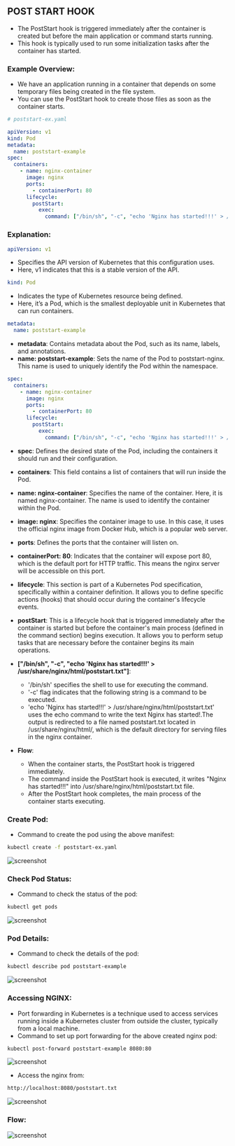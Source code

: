 ## POST START HOOK

- The PostStart hook is triggered immediately after the container is created but before the main application or command starts running.
- This hook is typically used to run some initialization tasks after the container has started.

### Example Overview:
- We have an application running in a container that depends on some temporary files being created in the file system. 
- You can use the PostStart hook to create those files as soon as the container starts.

```yaml
# poststart-ex.yaml

apiVersion: v1
kind: Pod
metadata:
  name: poststart-example
spec:
  containers:
    - name: nginx-container
      image: nginx
      ports:
        - containerPort: 80
      lifecycle:
        postStart:
          exec:
            command: ["/bin/sh", "-c", "echo 'Nginx has started!!!' > /usr/share/nginx/html/poststart.txt"]
```

### Explanation:

```yaml
apiVersion: v1
```
- Specifies the API version of Kubernetes that this configuration uses. 
- Here, v1 indicates that this is a stable version of the API.

```yaml
kind: Pod
```
- Indicates the type of Kubernetes resource being defined. 
- Here, it’s a Pod, which is the smallest deployable unit in Kubernetes that can run containers.

```yaml
metadata:
  name: poststart-example
```
- **metadata**: Contains metadata about the Pod, such as its name, labels, and annotations.
- **name: poststart-example**: Sets the name of the Pod to poststart-nginx. This name is used to uniquely identify the Pod within the namespace.

```yaml
spec:
  containers:
    - name: nginx-container
      image: nginx
      ports:
        - containerPort: 80
      lifecycle:
        postStart:
          exec:
            command: ["/bin/sh", "-c", "echo 'Nginx has started!!!' > /usr/share/nginx/html/poststart.txt"]
```
- **spec**: Defines the desired state of the Pod, including the containers it should run and their configuration.
- **containers**: This field contains a list of containers that will run inside the Pod.
- **name: nginx-container**: Specifies the name of the container. Here, it is named nginx-container. The name is used to identify the container within the Pod.
- **image: nginx**: Specifies the container image to use. In this case, it uses the official nginx image from Docker Hub, which is a popular web server.
- **ports**: Defines the ports that the container will listen on.
- **containerPort: 80**: Indicates that the container will expose port 80, which is the default port for HTTP traffic. This means the nginx server will be accessible on this port.
- **lifecycle**: This section is part of a Kubernetes Pod specification, specifically within a container definition. It allows you to define specific actions (hooks) that should occur during the container's lifecycle events.
- **postStart**: This is a lifecycle hook that is triggered immediately after the container is started but before the container's main process (defined in the command section) begins execution. It allows you to perform setup tasks that are necessary before the container begins its main operations.
- **["/bin/sh", "-c", "echo 'Nginx has started!!!' > /usr/share/nginx/html/poststart.txt"]**: 
    - '/bin/sh' specifies the shell to use for executing the command. 
    - '-c' flag indicates that the following string is a command to be executed. 
    - 'echo 'Nginx has started!!!' > /usr/share/nginx/html/poststart.txt' uses the echo command to write the text Nginx has started!.The output is redirected to a file named poststart.txt located in /usr/share/nginx/html/, which is the default directory for serving files in the nginx container.
    
- **Flow**:
    - When the container starts, the PostStart hook is triggered immediately.
    - The command inside the PostStart hook is executed, it writes "Nginx has started!!!" into /usr/share/nginx/html/poststart.txt file.
    - After the PostStart hook completes, the main process of the container starts executing.
    
### Create Pod:
- Command to create the pod using the above manifest:
```bash
kubectl create -f poststart-ex.yaml
```

![screenshot](https://github.com/saimanasak/kubernetes/blob/main/containers/lifecycle-hooks/images/create-post-nginx.png)

### Check Pod Status:
- Command to check the status of the pod:
```bash
kubectl get pods
```

![screenshot](https://github.com/saimanasak/kubernetes/blob/main/containers/lifecycle-hooks/images/get-pods-post-nginx.png)

### Pod Details:
- Command to check the details of the pod:
```bash
kubectl describe pod poststart-example
```

![screenshot](https://github.com/saimanasak/kubernetes/blob/main/containers/lifecycle-hooks/images/describe-pod-post-nginx.png)

### Accessing NGINX:
- Port forwarding in Kubernetes is a technique used to access services running inside a Kubernetes cluster from outside the cluster, typically from a local machine. 
- Command to set up port forwarding for the above created nginx pod:
```bash
kubectl post-forward poststart-example 8080:80
```

![screenshot](https://github.com/saimanasak/kubernetes/blob/main/containers/lifecycle-hooks/images/port-forward-post-nginx.png)

- Access the nginx from:
```bash
http://localhost:8080/poststart.txt
```

![screenshot](https://github.com/saimanasak/kubernetes/blob/main/containers/lifecycle-hooks/images/output-post-nginx.png)

### Flow:

![screenshot](https://github.com/saimanasak/kubernetes/blob/main/containers/lifecycle-hooks/images/poststart-nginx.png)
